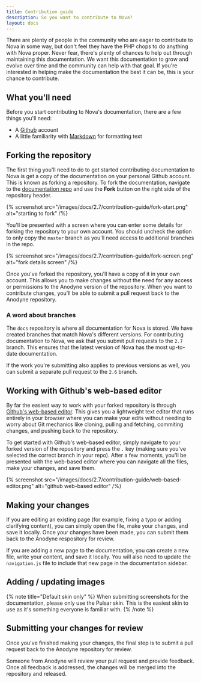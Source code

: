 ```yaml
---
title: Contribution guide
description: So you want to contribute to Nova?
layout: docs
---
```


There are plenty of people in the community who are eager to contribute to Nova in some way, but don't feel they have the PHP chops to do anything with Nova proper. Never fear, there's plenty of chances to help out through maintaining this documentation. We want this documentation to grow and evolve over time and the community can help with that goal. If you're interested in helping make the documentation the best it can be, this is your chance to contribute.

## What you'll need

Before you start contributing to Nova's documentation, there are a few things you'll need:

- A [Github](https://github.com) account
- A little familiarity with [Markdown](https://www.markdownguide.org/) for formatting text

## Forking the repository

The first thing you'll need to do to get started contributing documentation to Nova is get a copy of the documentation on your personal Github account. This is known as forking a repository. To fork the documentation, navigate to the [documentation repo](https://github.com/anodyne/docs) and use the **Fork** button on the right side of the repository header.

{% screenshot src="/images/docs/2.7/contribution-guide/fork-start.png" alt="starting to fork" /%}

You'll be presented with a screen where you can enter some details for forking the repository to your own account. You should uncheck the option to only copy the `master` branch as you'll need access to additional branches in the repo.

{% screenshot src="/images/docs/2.7/contribution-guide/fork-screen.png" alt="fork details screen" /%}

Once you've forked the repository, you'll have a copy of it in your own account. This allows you to make changes without the need for any access or permissions to the Anodyne version of the repository. When you want to contribute changes, you'll be able to submit a pull request back to the Anodyne repository.

### A word about branches

The `docs` repository is where all documentation for Nova is stored. We have created branches that match Nova's different versions. For contributing documentation to Nova, we ask that you submit pull requests to the `2.7` branch. This ensures that the latest version of Nova has the most up-to-date documentation.

If the work you're submitting also applies to previous versions as well, you can submit a separate pull request to the `2.6` branch.

## Working with Github's web-based editor

By far the easiest way to work with your forked repository is through [Github's web-based editor](https://docs.github.com/en/codespaces/the-githubdev-web-based-editor). This gives you a lightweight text editor that runs entirely in your browser where you can make your edits without needing to worry about Git mechanics like cloning, pulling and fetching, commiting changes, and pushing back to the repository.

To get started with Github's web-based editor, simply navigate to your forked version of the repository and press the `.` key (making sure you've selected the correct branch in your repo). After a few moments, you'll be presented with the web-based editor where you can navigate all the files, make your changes, and save them.

{% screenshot src="/images/docs/2.7/contribution-guide/web-based-editor.png" alt="github web-based editor" /%}

## Making your changes

If you are editing an existing page (for example, fixing a typo or adding clarifying content), you can simply open the file, make your changes, and save it locally. Once your changes have been made, you can submit them back to the Anodyne respository for review.

If you are adding a new page to the documentation, you can create a new file, write your content, and save it locally. You will also need to update the `navigation.js` file to include that new page in the documentation sidebar.

## Adding / updating images

{% note title="Default skin only" %}
When submitting screenshots for the documentation, please only use the Pulsar skin. This is the easiest skin to use as it's something everyone is familiar with.
{% /note %}

## Submitting your changes for review

Once you've finished making your changes, the final step is to submit a pull request back to the Anodyne repository for review.

Someone from Anodyne will review your pull request and provide feedback. Once all feedback is addressed, the changes will be merged into the repository and released.